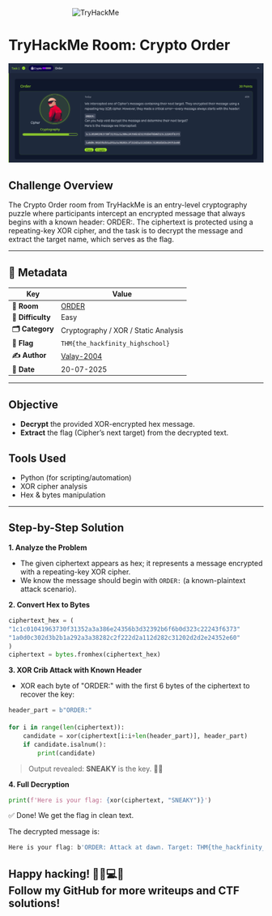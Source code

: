 <img src="https://tryhackme.com/img/THMlogo.png" alt="TryHackMe" width="250" style=" display: block;
  margin-left: auto;
  margin-right: auto;
  width: 50%;">

# TryHackMe Room: Crypto Order

![Task Screenshot](image.png)

## Challenge Overview

The Crypto Order room from TryHackMe is an entry-level cryptography puzzle where participants intercept an encrypted message that always begins with a known header: ORDER:. The ciphertext is protected using a repeating-key XOR cipher, and the task is to decrypt the message and extract the target name, which serves as the flag.

---

## 🧾 Metadata

| Key               | Value                                         |
| ----------------- | --------------------------------------------- |
| **🧠 Room**       | [ORDER](https://tryhackme.com/room/hfb1order) |
| **🚀 Difficulty** | Easy                                          |
| **🗂️ Category**   | Cryptography / XOR / Static Analysis          |
| **🏁 Flag**       | `THM{the_hackfinity_highschool}`              |
| **✍️ Author**     | [Valay-2004](https://github.com/Valay-2004)   |
| **📅 Date**       | 20-07-2025                                    |

---

## Objective

- **Decrypt** the provided XOR-encrypted hex message.
- **Extract** the flag (Cipher’s next target) from the decrypted text.

## Tools Used

- Python (for scripting/automation)
- XOR cipher analysis
- Hex & bytes manipulation

---

## Step-by-Step Solution

**1. Analyze the Problem**

- The given ciphertext appears as hex; it represents a message encrypted with a repeating-key XOR cipher.
- We know the message should begin with `ORDER:` (a known-plaintext attack scenario).

**2. Convert Hex to Bytes**

```py
ciphertext_hex = (
"1c1c01041963730f31352a3a386e24356b3d32392b6f6b0d323c22243f6373"
"1a0d0c302d3b2b1a292a3a38282c2f222d2a112d282c31202d2d2e24352e60"
)
ciphertext = bytes.fromhex(ciphertext_hex)
```

**3. XOR Crib Attack with Known Header**

- XOR each byte of "ORDER:" with the first 6 bytes of the ciphertext to recover the key:

```py
header_part = b"ORDER:"

for i in range(len(ciphertext)):
    candidate = xor(ciphertext[i:i+len(header_part)], header_part)
    if candidate.isalnum():
        print(candidate)
```

> Output revealed: **SNEAKY** is the key. 🕵️‍♂️

**4. Full Decryption**

```py
print(f'Here is your flag: {xor(ciphertext, "SNEAKY")}')
```

✅ Done! We get the flag in clean text.

The decrypted message is:

```go
Here is your flag: b'ORDER: Attack at dawn. Target: THM{the_hackfinity_highschool}.'
```

<h2>Happy hacking! 🕵️‍♂️💻🚩<br>    
Follow my GitHub for more writeups and CTF solutions!</h2>
